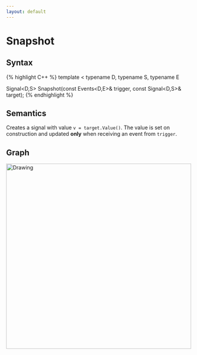 ```yaml
---
layout: default
---
```

# Snapshot

## Syntax
{% highlight C++ %}
template
<
    typename D,
    typename S,
    typename E
>
Signal<D,S> Snapshot(const Events<D,E>& trigger, const Signal<D,S>& target);
{% endhighlight %}

## Semantics
Creates a signal with value `v = target.Value()`.
The value is set on construction and updated **only** when receiving an event from `trigger`.

## Graph
<img src="{{ site.baseurl }}/media/flow_snapshot.png" alt="Drawing" width="500px"/>

